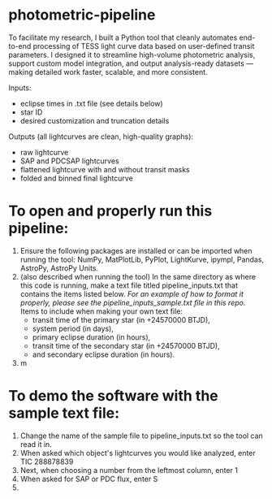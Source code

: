 # photometric-pipeline
To facilitate my research, I built a Python tool that cleanly automates end-to-end processing of TESS light curve data based on user-defined transit parameters. I designed it to streamline high-volume photometric analysis, support custom model integration, and output analysis-ready datasets — making detailed work faster, scalable, and more consistent.

Inputs:
- eclipse times in .txt file (see details below)
- star ID
- desired customization and truncation details

Outputs (all lightcurves are clean, high-quality graphs):
- raw lightcurve
- SAP and PDCSAP lightcurves
- flattened lightcurve with and without transit masks
- folded and binned final lightcurve

# To open and properly run this pipeline:

1) Ensure the following packages are installed or can be imported when running the tool: NumPy, MatPlotLib, PyPlot, LightKurve, ipympl, Pandas, AstroPy, AstroPy Units.
2) (also described when running the tool) In the same directory as where this code is running, make a text file titled pipeline_inputs.txt that contains the items listed below. *For an example of how to format it properly, please see the pipeline_inputs_sample.txt file in this repo.* Items to include when making your own text file:
   - transit time of the primary star (in +24570000 BTJD),
   - system period (in days),
   - primary eclipse duration (in hours),
   - transit time of the secondary star (in +24570000 BTJD),
   - and secondary eclipse duration (in hours).
3) m

# To demo the software with the sample text file:

1)  Change the name of the sample file to pipeline_inputs.txt so the tool can read it in.
2)  When asked which object's lightcurves you would like analyzed, enter TIC 288878839
3)  Next, when choosing a number from the leftmost column, enter 1
4)  When asked for SAP or PDC flux, enter S
5)  
